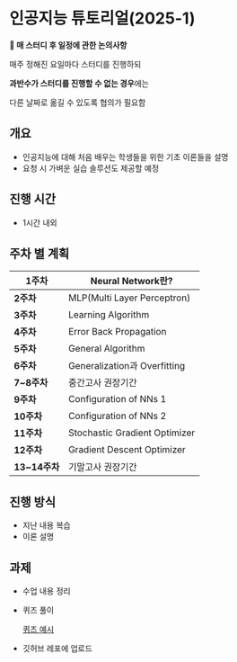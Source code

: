 # 인공지능 튜토리얼(2025-1)

<aside>
    
**🌟 매 스터디 후 일정에 관한 논의사항**

매주 정해진 요일마다 스터디를 진행하되

**과반수가 스터디를 진행할 수 없는 경우**에는

다른 날짜로 옮길 수 있도록 협의가 필요함

</aside>

## 개요

- 인공지능에 대해 처음 배우는 학생들을 위한 기초 이론들을 설명
- 요청 시 가벼운 실습 솔루션도 제공할 예정

## 진행 시간

- 1시간 내외

## 주차 별 계획

| **1주차** | Neural Network란? |
| --- | --- |
| **2주차** | MLP(Multi Layer Perceptron) |
| **3주차** | Learning Algorithm |
| **4주차** | Error Back Propagation |
| **5주차** | General Algorithm |
| **6주차** | Generalization과 Overfitting |
| **7~8주차** | 중간고사 권장기간 |
| **9주차** | Configuration of NNs 1 |
| **10주차** | Configuration of NNs 2 |
| **11주차** | Stochastic Gradient Optimizer |
| **12주차** | Gradient Descent Optimizer |
| **13~14주차** | 기말고사 권장기간 |

## 진행 방식

- 지난 내용 복습
- 이론 설명

## 과제

- 수업 내용 정리
- 퀴즈 풀이
    
    [퀴즈 예시](https://www.notion.so/19db6d824ce38045bf3ff465cf1f7770?pvs=21)
    
- 깃허브 레포에 업로드
